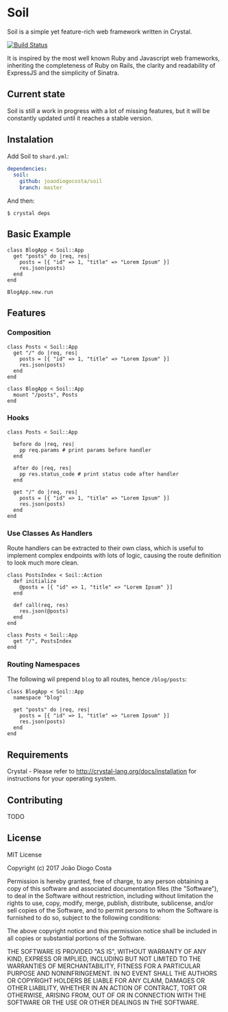 # Soil

Soil is a simple yet feature-rich web framework written in Crystal.

[![Build Status](https://travis-ci.org/joaodiogocosta/soil.svg?branch=master)](https://travis-ci.org/joaodiogocosta/soil)

It is inspired by the most well known Ruby and Javascript web frameworks, inheriting the completeness of Ruby on Rails, the clarity and readability of ExpressJS and the simplicity of Sinatra.

## Current state

Soil is still a work in progress with a lot of missing features, but it will be constantly updated until it reaches a stable version.

## Instalation

Add Soil to `shard.yml`:

```yaml
dependencies:
  soil:
    github: joaodiogocosta/soil
    branch: master
```

And then:

```
$ crystal deps
```

## Basic Example

```crystal
class BlogApp < Soil::App
  get "posts" do |req, res|
    posts = [{ "id" => 1, "title" => "Lorem Ipsum" }]
    res.json(posts)
  end
end

BlogApp.new.run
```

## Features

### Composition

```crystal
class Posts < Soil::App
  get "/" do |req, res|
    posts = [{ "id" => 1, "title" => "Lorem Ipsum" }]
    res.json(posts)
  end
end

class BlogApp < Soil::App
  mount "/posts", Posts
end
```

### Hooks

```crystal
class Posts < Soil::App

  before do |req, res|
    pp req.params # print params before handler
  end

  after do |req, res|
    pp res.status_code # print status code after handler
  end

  get "/" do |req, res|
    posts = [{ "id" => 1, "title" => "Lorem Ipsum" }]
    res.json(posts)
  end
end
```

### Use Classes As Handlers

Route handlers can be extracted to their own class, which is useful to implement complex endpoints with lots of logic, causing the route definition to look much more clean.

```crystal
class PostsIndex < Soil::Action
  def initialize
    @posts = [{ "id" => 1, "title" => "Lorem Ipsum" }]
  end

  def call(req, res)
    res.json(@posts)
  end
end

class Posts < Soil::App
  get "/", PostsIndex
end
```

### Routing Namespaces

The following wil prepend `blog` to all routes, hence `/blog/posts`:

```crystal
class BlogApp < Soil::App
  namespace "blog"

  get "posts" do |req, res|
    posts = [{ "id" => 1, "title" => "Lorem Ipsum" }]
    res.json(posts)
  end
end
```

## Requirements

Crystal - Please refer to http://crystal-lang.org/docs/installation for instructions for your operating system.

## Contributing

TODO

## License

MIT License

Copyright (c) 2017 João Diogo Costa

Permission is hereby granted, free of charge, to any person obtaining a copy
of this software and associated documentation files (the "Software"), to deal
in the Software without restriction, including without limitation the rights
to use, copy, modify, merge, publish, distribute, sublicense, and/or sell
copies of the Software, and to permit persons to whom the Software is
furnished to do so, subject to the following conditions:

The above copyright notice and this permission notice shall be included in all
copies or substantial portions of the Software.

THE SOFTWARE IS PROVIDED "AS IS", WITHOUT WARRANTY OF ANY KIND, EXPRESS OR
IMPLIED, INCLUDING BUT NOT LIMITED TO THE WARRANTIES OF MERCHANTABILITY,
FITNESS FOR A PARTICULAR PURPOSE AND NONINFRINGEMENT. IN NO EVENT SHALL THE
AUTHORS OR COPYRIGHT HOLDERS BE LIABLE FOR ANY CLAIM, DAMAGES OR OTHER
LIABILITY, WHETHER IN AN ACTION OF CONTRACT, TORT OR OTHERWISE, ARISING FROM,
OUT OF OR IN CONNECTION WITH THE SOFTWARE OR THE USE OR OTHER DEALINGS IN THE
SOFTWARE.
